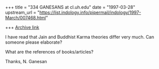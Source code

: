 +++
title = "334 GANESANS at cl.uh.edu"
date = "1997-03-28"
upstream_url = "https://list.indology.info/pipermail/indology/1997-March/007468.html"

+++
[Archive link](https://list.indology.info/pipermail/indology/1997-March/007468.html)


  I have read that Jain and Buddhist Karma theories differ
very much. Can someone please elaborate?

What are the references of books/articles?

Thanks,
N. Ganesan





